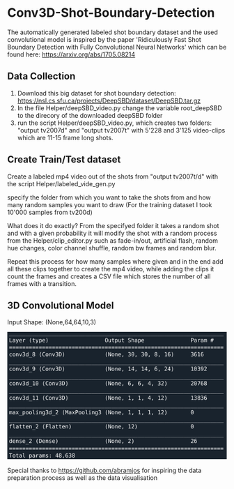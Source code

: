 # Conv3D-Shot-Boundary-Detection
The automatically generated labeled shot boundary dataset and the used convolutional model is inspired by the paper 'Ridiculously Fast Shot Boundary Detection with Fully Convolutional Neural Networks' which can be found here: https://arxiv.org/abs/1705.08214

## Data Collection
1. Download this big dataset for shot boundary detection:  https://nsl.cs.sfu.ca/projects/DeepSBD/dataset/DeepSBD.tar.gz
2. In the file Helper/deepSBD_video.py change the variable root_deepSBD to the direcory of the downloaded deepSBD folder
3. run the script Helper/deepSBD_video.py, which creates two folders:  "output tv2007d" and "output tv2007t" with 5'228 and 3'125 video-clips which are 11-15 frame long shots.

## Create Train/Test dataset
Create a labeled mp4 video out of the shots from "output tv2007t/d" with the script Helper/labeled_vide_gen.py

specify the folder from which you want to take the shots from and how many random samples you want to draw
(For the training dataset I took 10'000 samples from tv200d)

What does it do exactly?
From the specifyed folder it takes a random shot and with a given probability it will modify the shot with a random process from the Helper/clip_editor.py such as fade-in/out, artificial flash, random hue changes, color channel shuffle, random bw frames and random blur.

Repeat this process for how many samples where given and in the end add all these clips together to create the mp4 video, while adding the clips it count the frames and creates a CSV file which stores the number of all frames with a transition.

## 3D Convolutional Model
Input Shape: (None,64,64,10,3)


![](https://github.com/JoelLeupp/Conv3D-Shot-Boundary-Detection/blob/master/model.png)

Special thanks to https://github.com/abramjos for inspiring the data preparation process as well as the data visualisation








